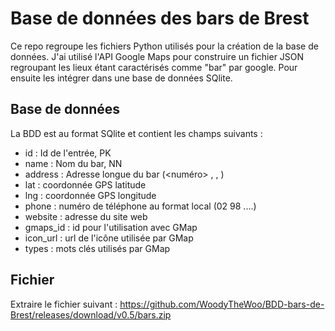 # Base de données des bars de Brest

Ce repo regroupe les fichiers Python utilisés pour la création de la base de données.
J'ai utilisé l'API Google Maps pour construire un fichier JSON regroupant les lieux étant caractérisés comme "bar" par google.
Pour ensuite les intégrer dans une base de données SQlite.

## Base de données

La BDD est au format SQlite et contient les champs suivants :
 - id : Id de l'entrée, PK
 - name : Nom du bar, NN
 - address : Adresse longue du bar (<numéro> <rue>, <CP> <ville>, <pays>)
 - lat : coordonnée GPS latitude
 - lng : coordonnée GPS longitude
 - phone : numéro de téléphone au format local (02 98 ....)
 - website : adresse du site web
 - gmaps_id : id pour l'utilisation avec GMap
 - icon_url : url de l'icône utilisée par GMap
 - types : mots clés utilisés par GMap

## Fichier
Extraire le fichier suivant :
https://github.com/WoodyTheWoo/BDD-bars-de-Brest/releases/download/v0.5/bars.zip

